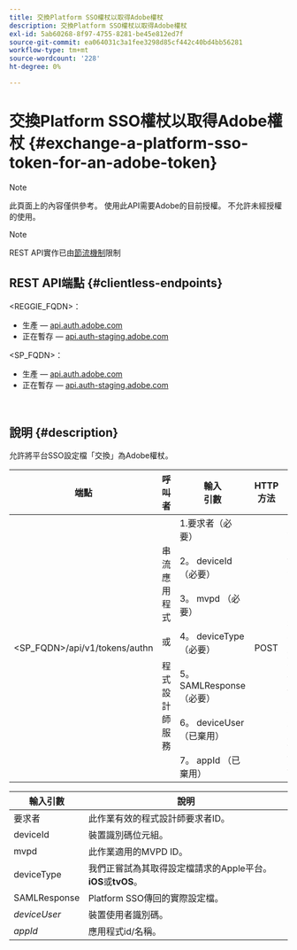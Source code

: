 ```yaml
---
title: 交換Platform SSO權杖以取得Adobe權杖
description: 交換Platform SSO權杖以取得Adobe權杖
exl-id: 5ab60268-8f97-4755-8281-be45e812ed7f
source-git-commit: ea064031c3a1fee3298d85cf442c40bd4bb56281
workflow-type: tm+mt
source-wordcount: '228'
ht-degree: 0%

---
```


# 交換Platform SSO權杖以取得Adobe權杖 {#exchange-a-platform-sso-token-for-an-adobe-token}

>[!NOTE]
>
>此頁面上的內容僅供參考。 使用此API需要Adobe的目前授權。 不允許未經授權的使用。

>[!NOTE]
>
> REST API實作已由[節流機制](/help/authentication/throttling-mechanism.md)限制

## REST API端點 {#clientless-endpoints}

&lt;REGGIE_FQDN>：

* 生產 — [api.auth.adobe.com](http://api.auth.adobe.com/)
* 正在暫存 — [api.auth-staging.adobe.com](http://api.auth-staging.adobe.com/)

&lt;SP_FQDN>：

* 生產 — [api.auth.adobe.com](http://api.auth.adobe.com/)
* 正在暫存 — [api.auth-staging.adobe.com](http://api.auth-staging.adobe.com/)

</br>

## 說明 {#description}

允許將平台SSO設定檔「交換」為Adobe權杖。

| 端點 | 呼叫</br>者 | 輸入   </br>引數 | HTTP </br>方法 | 回應 | HTTP </br>回應 |
| --- | --- | --- | --- | --- | --- |
| &lt;SP_FQDN>/api/v1/tokens/authn | 串流應用程式</br></br>或</br></br>程式設計師服務 | 1.要求者（必要）</br>    </br>2。  deviceId （必要）</br>    </br>3。  mvpd （必要）</br>    </br>4。  deviceType （必要）</br>    </br>5。  SAMLResponse （必要）</br>    </br>6。  deviceUser （已棄用）</br>    </br>7。  appId （已棄用） | POST | 成功的回應將是「204無內容」，這表示已成功建立權杖，並已準備好用於授權流程。 | 204 — 無內容   </br>400 — 錯誤請求 |


| 輸入引數 | 說明 |
| --- | --- |
| 要求者 | 此作業有效的程式設計師要求者ID。 |
| deviceId | 裝置識別碼位元組。 |
| mvpd | 此作業適用的MVPD ID。 |
| deviceType | 我們正嘗試為其取得設定檔請求的Apple平台。  **iOS**&#x200B;或&#x200B;**tvOS**。 |
| SAMLResponse | Platform SSO傳回的實際設定檔。 |
| _deviceUser_ | 裝置使用者識別碼。 |
| _appId_ | 應用程式id/名稱。 |
